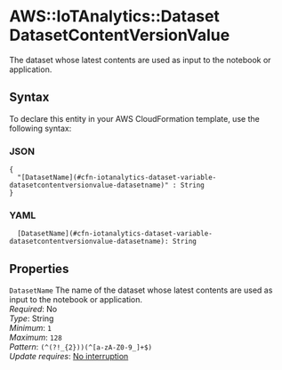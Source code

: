 # AWS::IoTAnalytics::Dataset DatasetContentVersionValue<a name="aws-properties-iotanalytics-dataset-variable-datasetcontentversionvalue"></a>

The dataset whose latest contents are used as input to the notebook or application\.

## Syntax<a name="aws-properties-iotanalytics-dataset-variable-datasetcontentversionvalue-syntax"></a>

To declare this entity in your AWS CloudFormation template, use the following syntax:

### JSON<a name="aws-properties-iotanalytics-dataset-variable-datasetcontentversionvalue-syntax.json"></a>

```
{
  "[DatasetName](#cfn-iotanalytics-dataset-variable-datasetcontentversionvalue-datasetname)" : String
}
```

### YAML<a name="aws-properties-iotanalytics-dataset-variable-datasetcontentversionvalue-syntax.yaml"></a>

```
  [DatasetName](#cfn-iotanalytics-dataset-variable-datasetcontentversionvalue-datasetname): String
```

## Properties<a name="aws-properties-iotanalytics-dataset-variable-datasetcontentversionvalue-properties"></a>

`DatasetName`  <a name="cfn-iotanalytics-dataset-variable-datasetcontentversionvalue-datasetname"></a>
The name of the dataset whose latest contents are used as input to the notebook or application\.  
*Required*: No  
*Type*: String  
*Minimum*: `1`  
*Maximum*: `128`  
*Pattern*: `(^(?!_{2}))(^[a-zA-Z0-9_]+$)`  
*Update requires*: [No interruption](https://docs.aws.amazon.com/AWSCloudFormation/latest/UserGuide/using-cfn-updating-stacks-update-behaviors.html#update-no-interrupt)